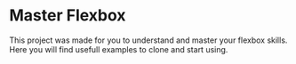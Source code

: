 # Master Flexbox

This project was made for you to understand and master your flexbox skills. Here you will find usefull examples to clone and start using.

